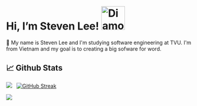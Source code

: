 # Hi, I’m Steven Lee!   <img src="https://cdn3.emoji.gg/emojis/8139-diamond-3.gif" width="64px" height="64px" alt="Diamond_3">


👨 My name is Steven Lee and I'm studying software engineering at TVU. I'm from Vietnam and my goal is to creating a big sofware for word.

## 📈 Github Stats


<img src="https://github-readme-stats.vercel.app/api?username=trunglemobiledev&theme=tokyonight&show_icons=true&count_private=true"> &nbsp; [![GitHub Streak](http://github-readme-streak-stats.herokuapp.com?user=trunglemobiledev&theme=tokyonight&date_format=M%20j%5B%2C%20Y%5D)](https://git.io/streak-stats)

<img src="https://github-readme-stats.vercel.app/api/top-langs/?username=trunglemobiledev&theme=tokyonight&layout=compact&langs_count=6">
